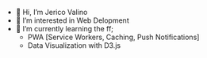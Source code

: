- 👋 Hi, I’m Jerico Valino
- 👀 I’m interested in Web Delopment
- 🌱 I’m currently learning the ff;
	- PWA [Service Workers, Caching, Push Notifications]
	- Data Visualization with D3.js

<!---
jericovalino15/jericovalino15 is a ✨ special ✨ repository because its `README.md` (this file) appears on your GitHub profile.
You can click the Preview link to take a look at your changes.
--->

